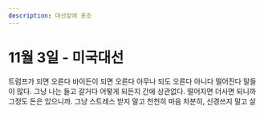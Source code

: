 ```yaml
---
description: 대선앞에 혼조
---
```


# 11월 3일 - 미국대선

트럼프가 되면 오른다 바이든이 되면 오른다 아무나 되도 오른다 아니다 떨어진다 말들이 많다. 그냥 나는 들고 갈거다 어떻게 되든지 간에 상관없다. 떨어지면 더사면 되니까 그정도 돈은 있으니까. 그냥 스트레스 받지 말고 천천히 마음 차분히, 신경쓰지 말고 살

